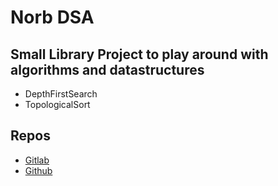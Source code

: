 # Norb DSA

## Small Library Project to play around with algorithms and datastructures
 * DepthFirstSearch
 * TopologicalSort



## Repos
 * [Gitlab](https://gitlab.norbert-ruehl.de/nruehl/norb-dsa)
 * [Github](https://github.com/norbekaiser/norb-dsa)
 

